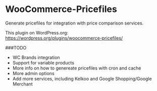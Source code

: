 WooCommerce-Pricefiles
======================

Generate pricefiles for integration with price comparison services.

This plugin on WordPress.org: https://wordpress.org/plugins/woocommerce-pricefiles/


###TODO
- WC Brands integration
- Support for variable products
- More info on how to genereate pricefiles with cron and cache
- More admin options
- Add more services, including Kelkoo and Google Shopping/Google Merchant
